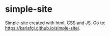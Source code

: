 # simple-site
Simple-site created with html, CSS and JS.
Go to: https://karlafgl.github.io/simple-site/.

